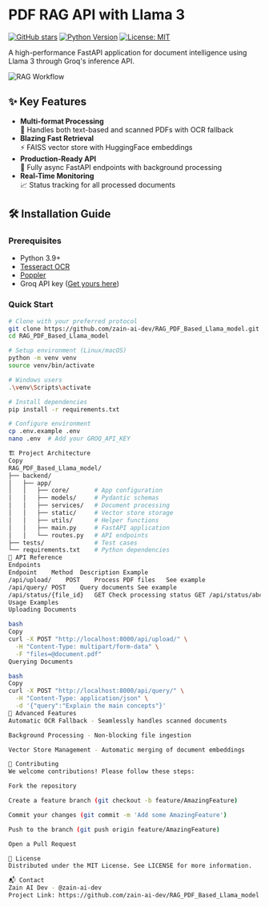 # PDF RAG API with Llama 3

[![GitHub stars](https://img.shields.io/github/stars/zain-ai-dev/RAG_PDF_Based_Llama_model?style=social)](https://github.com/zain-ai-dev/RAG_PDF_Based_Llama_model/stargazers)
[![Python Version](https://img.shields.io/badge/python-3.9%2B-blue)](https://www.python.org/)
[![License: MIT](https://img.shields.io/badge/License-MIT-yellow.svg)](https://opensource.org/licenses/MIT)

A high-performance FastAPI application for document intelligence using Llama 3 through Groq's inference API.

![RAG Workflow](https://miro.medium.com/v2/resize:fit:1400/1*5ZLci3SuR0zM_QlZOADv8Q.png)

## ✨ Key Features

- **Multi-format Processing**  
  📄 Handles both text-based and scanned PDFs with OCR fallback
- **Blazing Fast Retrieval**  
  ⚡ FAISS vector store with HuggingFace embeddings
- **Production-Ready API**  
  🚀 Fully async FastAPI endpoints with background processing
- **Real-Time Monitoring**  
  📈 Status tracking for all processed documents

## 🛠️ Installation Guide

### Prerequisites
- Python 3.9+
- [Tesseract OCR](https://github.com/tesseract-ocr/tesseract)
- [Poppler](https://poppler.freedesktop.org/)
- Groq API key ([Get yours here](https://console.groq.com/))

### Quick Start
```bash
# Clone with your preferred protocol
git clone https://github.com/zain-ai-dev/RAG_PDF_Based_Llama_model.git
cd RAG_PDF_Based_Llama_model

# Setup environment (Linux/macOS)
python -m venv venv
source venv/bin/activate

# Windows users
.\venv\Scripts\activate

# Install dependencies
pip install -r requirements.txt

# Configure environment
cp .env.example .env
nano .env  # Add your GROQ_API_KEY

🏗 Project Architecture
Copy
RAG_PDF_Based_Llama_model/
├── backend/
│   ├── app/
│   │   ├── core/       # App configuration
│   │   ├── models/     # Pydantic schemas
│   │   ├── services/   # Document processing
│   │   ├── static/     # Vector store storage
│   │   ├── utils/      # Helper functions
│   │   ├── main.py     # FastAPI application
│   │   └── routes.py   # API endpoints
├── tests/              # Test cases
└── requirements.txt    # Python dependencies
📡 API Reference
Endpoints
Endpoint	Method	Description	Example
/api/upload/	POST	Process PDF files	See example
/api/query/	POST	Query documents	See example
/api/status/{file_id}	GET	Check processing status	GET /api/status/abc123
Usage Examples
Uploading Documents

bash
Copy
curl -X POST "http://localhost:8000/api/upload/" \
  -H "Content-Type: multipart/form-data" \
  -F "files=@document.pdf"
Querying Documents

bash
Copy
curl -X POST "http://localhost:8000/api/query/" \
  -H "Content-Type: application/json" \
  -d '{"query":"Explain the main concepts"}'
🌟 Advanced Features
Automatic OCR Fallback - Seamlessly handles scanned documents

Background Processing - Non-blocking file ingestion

Vector Store Management - Automatic merging of document embeddings

🤝 Contributing
We welcome contributions! Please follow these steps:

Fork the repository

Create a feature branch (git checkout -b feature/AmazingFeature)

Commit your changes (git commit -m 'Add some AmazingFeature')

Push to the branch (git push origin feature/AmazingFeature)

Open a Pull Request

📜 License
Distributed under the MIT License. See LICENSE for more information.

📬 Contact
Zain AI Dev - @zain-ai-dev
Project Link: https://github.com/zain-ai-dev/RAG_PDF_Based_Llama_model